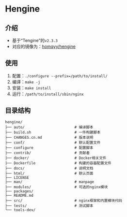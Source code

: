 # Hengine

## 介绍

- 基于“Tengine”的`v2.3.3`
- 对应的镜像为：[homqyy/hengine](https://hub.docker.com/r/homqyy/hengine)

## 使用

1. 配置：`./configure --prefix=/path/to/install/`
2. 编译：`make -j`
3. 安装：`make install`
4. 运行：`/path/to/install/sbin/nginx`

## 目录结构

```
hengine/
├── auto/                       # 编译脚本
├── build.sh                    # 一件构建脚本
├── CHANGES.cn.md               # 版本说明
├── conf/                       # 默认配置文件
├── configure                   # 配置脚本
├── contrib/                    # 贡献者
├── docker/                     # Docker相关文件
├── Dockerfile                  # 构建的容器配置文件
├── docs/                       # 说明文档
├── html/                       # 默认页面
├── LICENSE
├── man/                        # manpage
├── modules/                    # 可选的nginx模块
├── packages/
├── README.md
├── src/                        # nginx框架和内置模块代码
├── tests/                      # 测试脚本
└── tools-dev/
```